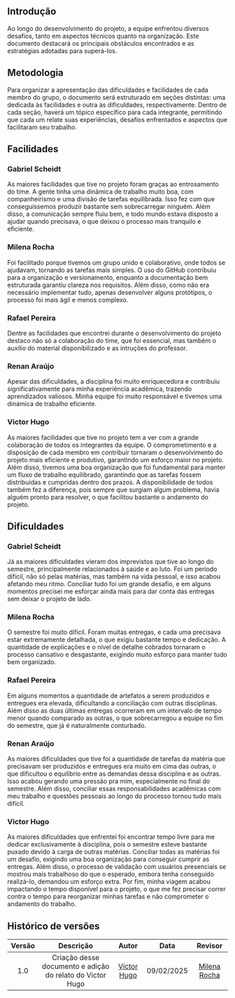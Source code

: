 ## Introdução

Ao longo do desenvolvimento do projeto, a equipe enfrentou diversos desafios, tanto em aspectos técnicos quanto na organização. Este documento destacará os principais obstáculos encontrados e as estratégias adotadas para superá-los.

## Metodologia 

Para organizar a apresentação das dificuldades e facilidades de cada membro do grupo, o documento será estruturado em seções distintas: uma dedicada às facilidades e outra às dificuldades, respectivamente. Dentro de cada seção, haverá um tópico específico para cada integrante, permitindo que cada um relate suas experiências, desafios enfrentados e aspectos que facilitaram seu trabalho.

## Facilidades

### Gabriel Scheidt
As maiores facilidades que tive no projeto foram graças ao entrosamento do time. A gente tinha uma dinâmica de trabalho muito boa, com companheirismo e uma divisão de tarefas equilibrada. Isso fez com que conseguíssemos produzir bastante sem sobrecarregar ninguém. Além disso, a comunicação sempre fluiu bem, e todo mundo estava disposto a ajudar quando precisava, o que deixou o processo mais tranquilo e eficiente.

### Milena Rocha

Foi facilitado porque tivemos um grupo unido e colaborativo, onde todos se ajudavam, tornando as tarefas mais simples. O uso do GitHub contribuiu para a organização e versionamento, enquanto a documentação bem estruturada garantiu clareza nos requisitos. Além disso, como não era necessário implementar tudo, apenas desenvolver alguns protótipos, o processo foi mais ágil e menos complexo.

### Rafael Pereira

Dentre as facilidades que encontrei durante o desenvolvimento do projeto destaco não só a colaboração do time, que foi essencial, mas também o auxílio do material disponibilizado e as intruções do professor.

### Renan Araújo
Apesar das dificuldades, a disciplina foi muito enriquecedora e contribuiu significativamente para minha experiência acadêmica, trazendo aprendizados valiosos. Minha equipe foi muito responsável e tivemos uma dinámica de trabalho eficiente.

### Victor Hugo

As maiores facilidades que tive no projeto tem a ver com a grande colaboração de todos os integrantes da equipe. O comprometimento e a disposição de cada membro em contribuir tornaram o desenvolvimento do projeto mais eficiente e produtivo, garantindo um esforço maior no projeto. Além disso, tivemos uma boa organização que foi fundamental para manter um fluxo de trabalho equilibrado, garantindo que as tarefas fossem distribuídas e cumpridas dentro dos prazos. A disponibilidade de todos também fez a diferença, pois sempre que surgiam algum problema, havia alguém pronto para resolver, o que facilitou bastante o andamento do projeto.

## Dificuldades

### Gabriel Scheidt

Já as maiores dificuldades vieram dos imprevistos que tive ao longo do semestre, principalmente relacionados à saúde e ao luto. Foi um período difícil, não só pelas matérias, mas também na vida pessoal, e isso acabou afetando meu ritmo. Conciliar tudo foi um grande desafio, e em alguns momentos precisei me esforçar ainda mais para dar conta das entregas sem deixar o projeto de lado.

### Milena Rocha

O semestre foi muito difícil. Foram muitas entregas, e cada uma precisava estar extremamente detalhada, o que exigiu bastante tempo e dedicação. A quantidade de explicações e o nível de detalhe cobrados tornaram o processo cansativo e desgastante, exigindo muito esforço para manter tudo bem organizado.

### Rafael Pereira

Em alguns momentos a quantidade de artefatos a serem produzidos e entregues era elevada, dificultando a conciliação com outras disciplinas. Além disso as duas últimas entregas ocorreram em um intervalo de tempo menor quando comparado as outras, o que sobrecarregou a equipe no fim do semestre, que já é naturalmente conturbado.

### Renan Araújo

As maiores dificuldades que tive foi a quantidade de tarefas da matéria que precisavam ser produzidos e entregues era muito em cima das outras, o que dificultou o equilíbrio entre as demandas dessa disciplina e as outras. Isso acabou gerando uma pressão pra mim, especialmente no final do semestre. Além disso, conciliar essas responsabilidades acadêmicas com meu trabalho e questões pessoais ao longo do processo tornou tudo mais difícil.
 


### Victor Hugo

As maiores dificuldades que enfrentei foi encontrar tempo livre para me dedicar exclusivamente à disciplina, pois o semestre esteve bastante puxado devido à carga de outras matérias. Conciliar todas as matérias foi um desafio, exigindo uma boa organização para conseguir cumprir as entregas. Além disso, o processo de validação com usuários presenciais se mostrou mais trabalhoso do que o esperado, embora tenha conseguido realizá-lo, demandou um esforço extra. Por fim, minha viagem acabou impactando o tempo disponível para o projeto, o que me fez precisar correr contra o tempo para reorganizar minhas tarefas e não comprometer o andamento do trabalho.


## Histórico de versões

| Versão |          Descrição              |     Autor      |      Data      |   Revisor     |
|:------:|:-------------------------------:|:--------------:|:--------------:|:-------------:|
|  1.0   | Criação desse documento e adição do relato do Victor Hugo |  [Victor Hugo](https://github.com/VHbernardes) | 09/02/2025   | [Milena Rocha](https://github.com/MilenaFRocha) |


